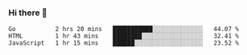 ### Hi there 👋

<!--
**KLXLjun/KLXLjun** is a ✨ _special_ ✨ repository because its `README.md` (this file) appears on your GitHub profile.

Here are some ideas to get you started:

- 🔭 I’m currently working on ...
- 🌱 I’m currently learning ...
- 👯 I’m looking to collaborate on ...
- 🤔 I’m looking for help with ...
- 💬 Ask me about ...
- 📫 How to reach me: ...
- 😄 Pronouns: ...
- ⚡ Fun fact: ...
-->

<!--START_SECTION:waka-->
```text
Go           2 hrs 20 mins   ███████████░░░░░░░░░░░░░░   44.07 % 
HTML         1 hr 43 mins    ████████░░░░░░░░░░░░░░░░░   32.41 % 
JavaScript   1 hr 15 mins    ██████░░░░░░░░░░░░░░░░░░░   23.52 % 
```
<!--END_SECTION:waka-->
